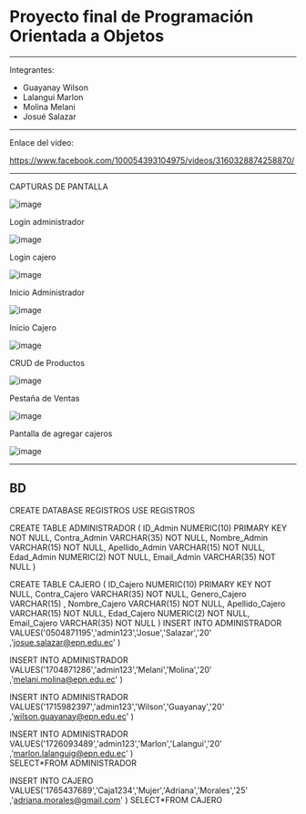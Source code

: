 # Proyecto final de Programación Orientada a Objetos
------------------

Integrantes: 
- Guayanay Wilson
- Lalangui Marlon
- Molina Melani
- Josué Salazar


-------------------------

Enlace del video:

https://www.facebook.com/100054393104975/videos/3160328874258870/



-------------------------
CAPTURAS DE PANTALLA

![image](https://user-images.githubusercontent.com/117753844/223015979-bd890804-8319-465e-b360-43be4938cd4c.png)




Login administrador



![image](https://user-images.githubusercontent.com/117753844/223016007-0138eb31-6b52-4ca2-b50a-a0dbabc1462a.png)





Login cajero


![image](https://user-images.githubusercontent.com/117753844/223016080-251a1f72-3b66-4ec5-ae94-906292849c10.png)




Inicio Administrador



![image](https://user-images.githubusercontent.com/117753844/223016118-bfc74879-aeac-45c4-9e55-2997739c160e.png)





Inicio Cajero



![image](https://user-images.githubusercontent.com/117753844/223016143-fded1d15-5cdc-456f-bf27-617be97ed950.png)





CRUD de Productos



![image](https://user-images.githubusercontent.com/117753844/223016175-14b46008-21cf-431b-9ff8-985ba1634d48.png)






Pestaña de Ventas


![image](https://user-images.githubusercontent.com/117753844/223016209-a8a6a59a-a855-489b-a635-83d0bc913b4f.png)





Pantalla de agregar cajeros


![image](https://user-images.githubusercontent.com/117753844/223016266-7a84f88b-6b03-4503-a279-dc5cf0044173.png)






--- 
BD
---
CREATE DATABASE REGISTROS 
USE REGISTROS	

CREATE TABLE ADMINISTRADOR (
    ID_Admin NUMERIC(10) PRIMARY KEY NOT NULL,
	Contra_Admin VARCHAR(35) NOT NULL,
    Nombre_Admin VARCHAR(15) NOT  NULL,
    Apellido_Admin VARCHAR(15) NOT  NULL,
    Edad_Admin NUMERIC(2) NOT NULL,
    Email_Admin VARCHAR(35) NOT NULL 
)

CREATE TABLE CAJERO (
    ID_Cajero NUMERIC(10) PRIMARY KEY NOT NULL,
    Contra_Cajero VARCHAR(35) NOT NULL,
    Genero_Cajero VARCHAR(15) ,
    Nombre_Cajero VARCHAR(15) NOT  NULL,
    Apellido_Cajero VARCHAR(15) NOT  NULL,
    Edad_Cajero NUMERIC(2) NOT NULL,
    Email_Cajero  VARCHAR(35) NOT NULL 
)
INSERT INTO ADMINISTRADOR VALUES('0504871195','admin123','Josue','Salazar','20'
                                  ,'josue.salazar@epn.edu.ec' )
                                  
INSERT INTO ADMINISTRADOR VALUES('1704871286','admin123','Melani','Molina','20'
                                  ,'melani.molina@epn.edu.ec' )  
                                  
INSERT INTO ADMINISTRADOR VALUES('1715982397','admin123','Wilson','Guayanay','20'
                                  ,'wilson.guayanay@epn.edu.ec' )  
                                  
INSERT INTO ADMINISTRADOR VALUES('1726093489','admin123','Marlon','Lalangui','20'
                                  ,'marlon.lalanguig@epn.edu.ec' )  
SELECT*FROM ADMINISTRADOR
 
 INSERT INTO CAJERO VALUES('1765437689','Caja1234','Mujer','Adriana','Morales','25'
                                  ,'adriana.morales@gmail.com' )
SELECT*FROM CAJERO
